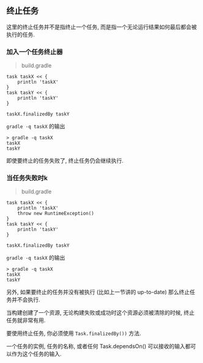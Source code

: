 ## 终止任务

这里的终止任务并不是指终止一个任务, 而是指一个无论运行结果如何最后都会被执行的任务.

### 加入一个任务终止器

> build.gradle

```
task taskX << {
    println 'taskX'
}
task taskY << {
    println 'taskY'
}

taskX.finalizedBy taskY

```

`gradle -q taskX` 的输出

```
> gradle -q taskX
taskX
taskY

```
即使要终止的任务失败了, 终止任务仍会继续执行.

### 当任务失败时k

> build.gradle

```
task taskX << {
    println 'taskX'
    throw new RuntimeException()
}
task taskY << {
    println 'taskY'
}

taskX.finalizedBy taskY

```

`gradle -q taskX` 的输出

```
> gradle -q taskX
taskX
taskY

```

另外, 如果要终止的任务并没有被执行 (比如上一节讲的 up-to-date) 那么终止任务并不会执行.

当构建创建了一个资源, 无论构建失败或成功时这个资源必须被清除的时候, 终止任务就非常有用.

要使用终止任务, 你必须使用 `Task.finalizedBy())` 方法.

一个任务的实例, 任务的名称, 或者任何 Task.dependsOn() 可以接收的输入都可以作为这个任务的输入.


